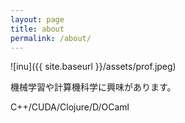 ```yaml
---
layout: page
title: about
permalink: /about/
---
```


![inu]({{ site.baseurl }}/assets/prof.jpeg)

機械学習や計算機科学に興味があります。

C++/CUDA/Clojure/D/OCaml
